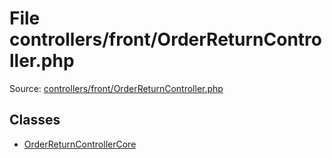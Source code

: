 File controllers/front/OrderReturnController.php
=========

Source: [controllers/front/OrderReturnController.php](https://github.com/PrestaShop/PrestaShop/blob/1.5.0.3/controllers/front/OrderReturnController.php)


Classes
-------

* [OrderReturnControllerCore](class.OrderReturnControllerCore.md)

